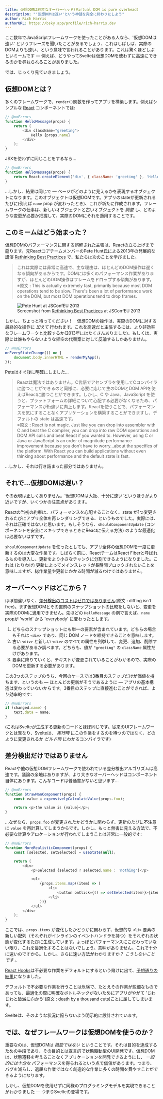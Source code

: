 ```yaml
---
title: 仮想DOMは純粋なオーバーヘッド(Virtual DOM is pure overhead)
description: "'仮想DOMは速い'という神話を完全に終わりにしよう"
author: Rich Harris
authorURL: https://bsky.app/profile/rich-harris.dev
---
```


ここ数年でJavaScriptフレームワークを使ったことがある人なら、'仮想DOMは速い' というフレーズを聞いたことがあるでしょう、これはしばしば、実際のDOMよりも速い、という意味で言われることがあります。これは驚くほどしぶといミームです — 例えば、どうやってSvelteは仮想DOMを使わずに高速にできるのかを尋ねられることがありました。

では、じっくり見ていきましょう。

## 仮想DOMとは？ <!--What-is-the-virtual-DOM-->

多くのフレームワークで、`render()`関数を作ってアプリを構築します。例えばシンプルな [React](https://reactjs.org/) コンポーネントでは:

```js
// @noErrors
function HelloMessage(props) {
	return (
		<div className="greeting">
			Hello {props.name}
		</div>
	);
}
```

JSXを使わずに同じことをするなら…

```js
// @noErrors
function HelloMessage(props) {
	return React.createElement('div', { className: 'greeting' }, 'Hello ', props.name);
}
```

…しかし、結果は同じで — ページがどのように見えるかを表現するオブジェクトになります。このオブジェクトは仮想DOMです。アプリのstateが更新されるたびに(例えば `name` prop が変わったとき)、これが新たに作成されます。フレームワークの仕事は、新しいオブジェクトと古いオブジェクトを _調整_ し、どのような変更が必要か把握して、実際のDOMにそれを適用することです。

## このミームはどう始まった？ <!--How-did-the-meme-start-->

仮想DOMのパフォーマンスに関する誤解された主張は、Reactの立ち上げまで遡ります。元ReactコアチームメンバーのPete Hunt氏による2013年の発展的な講演 [Rethinking Best Practices](https://www.youtube.com/watch?v=x7cQ3mrcKaY) で、私たちは次のことを学びました。

> これは実際には非常に高速で、主な理由は、ほとんどのDOM操作は遅くなる傾向があるからです。DOMには多くのパフォーマンス作業がありますが、ほとんどのDOM操作はフレームをドロップする傾向があります。  
> ※原文 : This is actually extremely fast, primarily because most DOM operations tend to be slow. There's been a lot of performance work on the DOM, but most DOM operations tend to drop frames.

<figure>
	<img alt="Pete Hunt at JSConfEU 2013" src="/media/rethinking-best-practices.jpg">
	<figcaption>Screenshot from <a href="https://www.youtube.com/watch?v=x7cQ3mrcKaY">Rethinking Best Practices</a> at JSConfEU 2013</figcaption>
</figure>

しかし、ちょっと待ってください！　仮想DOMの操作は、実際のDOMに対する最終的な操作に _加えて_ 行われます。これを高速だと主張するには、より非効率なフレームワークと比較するか(2013年にはたくさんありました)、もしくは、実際には誰もやらないような架空の代替案に対して反論するしかありません。

```js
// @noErrors
onEveryStateChange(() => {
	document.body.innerHTML = renderMyApp();
});
```

Peteはすぐ後に明確にしました…

> Reactは魔法ではありません。C言語でアセンブラを使用してCコンパイラに勝つことができるのと同様に、必要に応じて生のDOMとDOM APIを使えばReactに勝つことができます。しかし、C や Java、JavaScript を使うと、プラットフォームの詳細について心配する必要がなくなるため、パフォーマンスが桁違いに向上します。Reactを使うことで、パフォーマンスを気にすることなくアプリケーションを構築することができますし、デフォルトの state は高速です。  
> ※原文 : React is not magic. Just like you can drop into assembler with C and beat the C compiler, you can drop into raw DOM operations and DOM API calls and beat React if you wanted to. However, using C or Java or JavaScript is an order of magnitude performance improvement because you don't have to worry...about the specifics of the platform. With React you can build applications without even thinking about performance and the default state is fast.

…しかし、それは行き詰まった部分ではありません。

## それで…仮想DOMは遅い？ <!--So-is-the-virtual-DOM-slow-->

その表現は正しくありません。'仮想DOMは大抵、十分に速い'というほうがより近いですが、いくつかの注意点があります。

Reactの当初の約束は、パフォーマンスを心配することなく、state が1つ変更されるたびにアプリ全体を再レンダリングできる、というものでした。実際には、それは正確ではないと思います。もしそうなら、`shouldComponentUpdate` (コンポーネントを安全にスキップできるときにReactに伝える方法) のような最適化は必要ないはずです。

`shouldComponentUpdate` を使ったとしても、アプリ全体の仮想DOMを一度に更新するのは大変な作業です。しばらく前に、ReactチームはReact Fiberと呼ばれるものを導入し、更新をより小さなチャンクに分割できるようになりました。これは (とりわけ) 更新によってメインスレッドが長時間ブロックされないことを意味しますが、総作業量や更新にかかる時間が減るわけではありません。

## オーバーヘッドはどこから？ <!--Where-does-the-overhead-come-from-->

ほぼ間違いなく、[差分検出のコストはゼロではありません](https://twitter.com/pcwalton/status/1015694528857047040)(原文 : diffing isn't free)。まず仮想DOMとその直前のスナップショットの比較をしないと、変更を実際のDOMに適用できません。先ほどの `HelloMessage` の例で言えば、`name` propが 'world' から 'everybody' に変わったとします。

1. どちらのスナップショットにも単一の要素が含まれています。どちらの場合もそれは `<div>` であり、同じ DOM ノードを維持できることを意味します。
2. 古い `<div>` と新しい `<div>` のすべての属性を列挙して、変更、追加、削除する必要があるか調べます。どちらも、値が `"greeting"` の `className` 属性だけがあります。
3. 要素に降りていくと、テキストが変更されていることがわかるので、実際のDOMを更新する必要があります。

この3つのステップのうち、今回のケースでは3番目のステップだけが価値を持ちます、というのも — ほとんどの更新がそうであるように — アプリの基本構造は変わっていないからです。3番目のステップに直接進むことができれば、より効率的です:

```js
// @noErrors
if (changed.name) {
	text.data = name;
}
```

(これはSvelteが生成する更新のコードとほぼ同じです。従来のUIフレームワークとは異なり、Svelteは、 _実行時_ にこの作業をするのを待つのではなく、どのように変更されるか _ビルド時_ にわかるコンパイラです)


## 差分検出だけではありません <!--It's-not-just-the-diffing-though-->

Reactや他の仮想DOMフレームワークで使われている差分検出アルゴリズムは高速です。議論の余地はありますが、より大きなオーバーヘッドはコンポーネント自体にあります。こんなコードは普通書かないと思います…

```js
// @noErrors
function StrawManComponent(props) {
	const value = expensivelyCalculateValue(props.foo);

	return <p>the value is {value}</p>;
}
```

…なぜなら、`props.foo` が変更されたかどうかに関わらず、更新のたびに不注意に `value` を再計算してしまうからです。しかし、もっと無害に見える方法で、不必要な計算やアロケーションが行われてしまうことは非常に一般的です:

```js
// @noErrors
function MoreRealisticComponent(props) {
	const [selected, setSelected] = useState(null);

	return (
		<div>
			<p>Selected {selected ? selected.name : 'nothing'}</p>

			<ul>
				{props.items.map((item) => (
					<li>
						<button onClick={() => setSelected(item)}>{item.name}</button>
					</li>
				))}
			</ul>
		</div>
	);
}
```

ここでは、`props.items` が変化したかどうかに関わらず、仮想的な `<li>` 要素の新しい配列（それぞれがインラインのイベントハンドラを持つ）をそれぞれの状態が変化するたびに生成しています。よっぽどパフォーマンスにこだわっていない限り、これを最適化することはないでしょう。意味がありません。これで十分に速いのですから。しかし、さらに速い方法がわかりますか？ _こうしないことです_ 。

<aside><p><a href="https://reactjs.org/docs/hooks-intro.html">React Hooks</a>は不必要な作業をデフォルトにするという賭けに出て、<a href="https://twitter.com/thekitze/status/1078582382201131008">予想通りの結果</a>になりました。</p></aside>

デフォルトで不必要な作業を行うことは危険で、たとえその作業が些細なものであっても、最適化の際に明確なボトルネックがないためにアプリがやがて 'じわじわと破滅に向かう'(原文 : death by a thousand cuts)ことに屈してしまいます。

Svelteは、そのような状況に陥らないよう明示的に設計されています。

## では、なぜフレームワークは仮想DOMを使うのか？ <!--Why-do-frameworks-use-the-virtual-DOM-then-->

重要なのは、仮想DOMは _機能ではない_ ということです。それは目的を達成するための手段であり、その目的とは宣言的で状態駆動型のUI開発です。仮想DOMは、状態遷移を考えることなくアプリケーションを開発できるようにし、 _一般的には十分な_ パフォーマンスを得られるという点で価値があります。つまり、バグを減らし、退屈な作業ではなく創造的な作業に多くの時間を費やすことができるようになります。

しかし、仮想DOMを使用せずに同様のプログラミングモデルを実現できることがわかりました — つまりSvelteの登場です。

